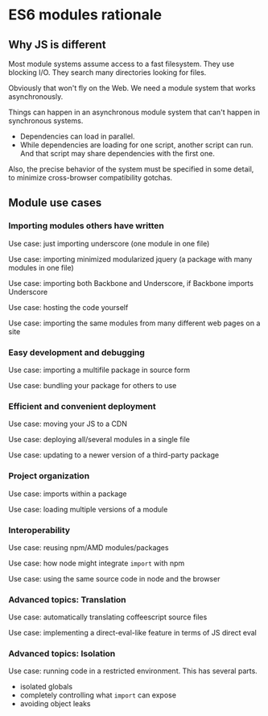 # ES6 modules rationale

## Why JS is different

Most module systems assume access to a fast filesystem. They use blocking
I/O. They search many directories looking for files.

Obviously that won't fly on the Web. We need a module system that works
asynchronously.

Things can happen in an asynchronous module system that can't happen in
synchronous systems.

  * Dependencies can load in parallel.
  * While dependencies are loading for one script, another script can run.
    And that script may share dependencies with the first one.

Also, the precise behavior of the system must be specified in some detail, to
minimize cross-browser compatibility gotchas.


## Module use cases

### Importing modules others have written

Use case: just importing underscore (one module in one file)

Use case: importing minimized modularized jquery (a package with many modules in one file)

Use case: importing both Backbone and Underscore, if Backbone imports Underscore

Use case: hosting the code yourself

Use case: importing the same modules from many different web pages on a site


### Easy development and debugging

Use case: importing a multifile package in source form

Use case: bundling your package for others to use


### Efficient and convenient deployment

Use case: moving your JS to a CDN

Use case: deploying all/several modules in a single file

Use case: updating to a newer version of a third-party package


### Project organization

Use case: imports within a package

Use case: loading multiple versions of a module


### Interoperability

Use case: reusing npm/AMD modules/packages

Use case: how node might integrate `import` with npm

Use case: using the same source code in node and the browser


### Advanced topics: Translation

Use case: automatically translating coffeescript source files

Use case: implementing a direct-eval-like feature in terms of JS direct eval


### Advanced topics: Isolation

Use case: running code in a restricted environment. This has several parts.

- isolated globals
- completely controlling what `import` can expose
- avoiding object leaks

